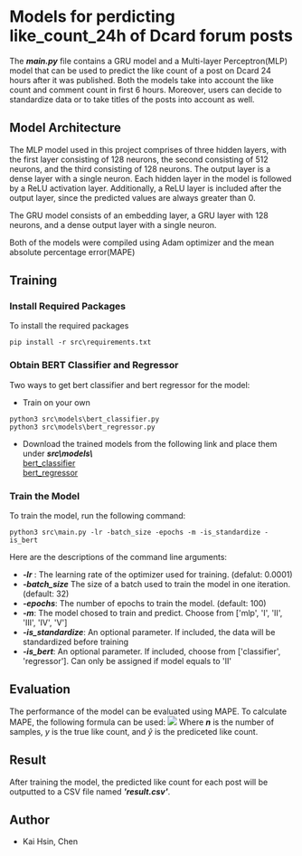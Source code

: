 # Models for perdicting like_count_24h of Dcard forum posts
The ***main.py*** file contains a GRU model and a Multi-layer Perceptron(MLP) model that can be used to predict the like count of a post on Dcard 24 hours after it was published. Both the models take into account the like count and comment count in first 6 hours. Moreover, users can decide to standardize data or to take titles of the posts into account as well.

## Model Architecture
The MLP model used in this project comprises of three hidden layers, with the first layer consisting of 128 neurons, the second consisting of 512 neurons, and the third consisting of 128 neurons. The output layer is a dense layer with a single neuron. Each hidden layer in the model is followed by a ReLU activation layer. Additionally, a ReLU layer is included after the output layer, since the predicted values are always greater than 0.

The GRU model consists of an embedding layer, a GRU layer with 128 neurons, and a dense output layer with a single neuron.

Both of the models were compiled using Adam optimizer and the mean absolute percentage error(MAPE)

## Training

### Install Required Packages

To install the required packages
```console
pip install -r src\requirements.txt
```

### Obtain BERT Classifier and Regressor
Two ways to get bert classifier and bert regressor for the model:
* Train on your own
```console
python3 src\models\bert_classifier.py
python3 src\models\bert_regressor.py
```
* Download the trained models from the following link and place them under ***src\models\\***  
[bert_classifier](https://drive.google.com/file/d/17c_tBjXFINAqjwyBL19rCG79BkEIC6tO/view?usp=share_link)  
[bert_regressor](https://drive.google.com/file/d/10F2u_CoeGMZe8EyuaOXUjPtnFoj5cMuO/view?usp=share_link)

### Train the Model
To train the model, run the following command:
```console
python3 src\main.py -lr -batch_size -epochs -m -is_standardize -is_bert
```
Here are the descriptions of the command line arguments:
* ***-lr*** : The learning rate of the optimizer used for training. (defalut: 0.0001)
* ***-batch_size*** The size of a batch used to train the model in one iteration. (default: 32)
* ***-epochs***: The number of epochs to train the model. (default: 100)
* ***-m***: The model chosed to train and predict. Choose from ['mlp', 'I', 'II', 'III', 'IV', 'V']
* ***-is_standardize***: An optional parameter. If included, the data will be standardized before training
* ***-is_bert***: An optional parameter. If included, choose from ['classifier', 'regressor']. Can only be assigned if model equals to 'II'

## Evaluation
The performance of the model can be evaluated using MAPE. To calculate MAPE, the following formula can be used:
<img src="https://render.githubusercontent.com/render/math?math=MAPE = \frac{1}{n}*\sum_{t=0}^n(\lvert \frac{y-\hat{y}}{y}\rvert)">
Where ***n*** is the number of samples, $y$ is the true like count, and $\hat{y}$ is the prediceted like count.
## Result
After training the model, the predicted like count for each post will be outputted to a CSV file named ***'result.csv'***.

## Author
* Kai Hsin, Chen
